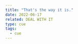 ```yaml
---
title: "That's the way it is."
date: 2022-06-17
related: DEAL WITH IT
type: cue
tags:
  - cue
---
```

